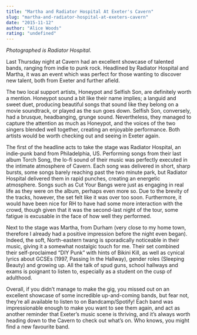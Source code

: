 ```yaml
---
title: "Martha and Radiator Hospital At Exeter's Cavern"
slug: "martha-and-radiator-hospital-at-exeters-cavern"
date: "2015-11-12"
author: "Alice Woods"
rating: "undefined"
---
```


_Photographed is Radiator Hospital._

Last Thursday night at Cavern had an excellent showcase of talented bands, ranging from indie to punk rock. Headlined by Radiator Hospital and Martha, it was an event which was perfect for those wanting to discover new talent, both from Exeter and further afield.

The two local support artists, Honeypot and Selfish Son, are definitely worth a mention. Honeypot sound a bit like their name implies; a languid and sweet duet, producing beautiful songs that sound like they belong on a movie soundtrack, or played as the sun goes down. Selfish Son, conversely, had a brusque, headbanging, grunge sound. Nevertheless, they managed to capture the attention as much as Honeypot, and the voices of the two singers blended well together, creating an enjoyable performance. Both artists would be worth checking out and seeing in Exeter again.

The first of the headline acts to take the stage was Radiator Hospital, an indie-punk band from Philadelphia, US. Performing songs from their last album Torch Song, the lo-fi sound of their music was perfectly executed in the intimate atmosphere of Cavern. Each song was delivered in short, sharp bursts, some songs barely reaching past the two minute park, but Radiator Hospital delivered them in rapid punches, creating an energetic atmosphere. Songs such as Cut Your Bangs were just as engaging in real life as they were on the album, perhaps even more so. Due to the brevity of the tracks, however, the set felt like it was over too soon. Furthermore, it would have been nice for RH to have had some more interaction with the crowd, though given that it was the second-last night of the tour, some fatigue is excusable in the face of how well they performed.

Next to the stage was Martha, from Durham (very close to my home town, therefore I already had a positive impression before the night even began). Indeed, the soft, North-eastern twang is sporadically noticeable in their music, giving it a somewhat nostalgic touch for me. Their set combined their self-proclaimed “DIY Punk” with hints of Bikini Kill, as well as cynical lyrics about GCSEs (1997, Passing In the Hallway), gender roles (Sleeping Beauty) and growing up. All the talk of spud guns, school hallways and exams is poignant to listen to, especially as a student on the cusp of adulthood.

Overall, if you didn’t manage to make the gig, you missed out on an excellent showcase of some incredible up-and-coming bands, but fear not, they’re all available to listen to on Bandcamp/Spotify! Each band was impressionable enough to make you want to see them again, and act as another reminder that Exeter’s music scene is thriving, and it’s always worth heading down to the Cavern to check out what’s on. Who knows, you might find a new favourite band.
